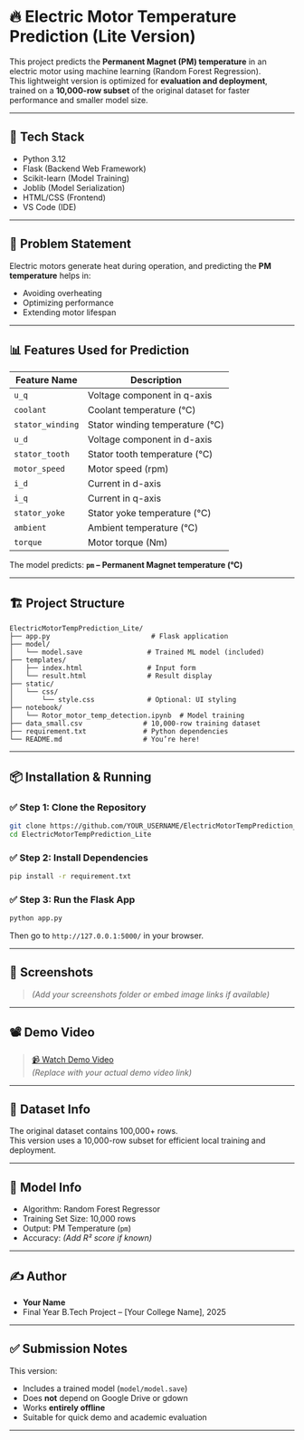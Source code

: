 # 🔥 Electric Motor Temperature Prediction (Lite Version)

This project predicts the **Permanent Magnet (PM) temperature** in an electric motor using machine learning (Random Forest Regression).  
This lightweight version is optimized for **evaluation and deployment**, trained on a **10,000-row subset** of the original dataset for faster performance and smaller model size.

---

## 🚀 Tech Stack
- Python 3.12
- Flask (Backend Web Framework)
- Scikit-learn (Model Training)
- Joblib (Model Serialization)
- HTML/CSS (Frontend)
- VS Code (IDE)

---

## 🧠 Problem Statement
Electric motors generate heat during operation, and predicting the **PM temperature** helps in:
- Avoiding overheating
- Optimizing performance
- Extending motor lifespan

---

## 📊 Features Used for Prediction

| Feature Name         | Description                             |
|----------------------|-----------------------------------------|
| `u_q`                | Voltage component in q-axis             |
| `coolant`            | Coolant temperature (°C)                |
| `stator_winding`     | Stator winding temperature (°C)         |
| `u_d`                | Voltage component in d-axis             |
| `stator_tooth`       | Stator tooth temperature (°C)           |
| `motor_speed`        | Motor speed (rpm)                       |
| `i_d`                | Current in d-axis                       |
| `i_q`                | Current in q-axis                       |
| `stator_yoke`        | Stator yoke temperature (°C)            |
| `ambient`            | Ambient temperature (°C)                |
| `torque`             | Motor torque (Nm)                       |

The model predicts: **`pm` – Permanent Magnet temperature (°C)**

---

## 🏗️ Project Structure

```
ElectricMotorTempPrediction_Lite/
├── app.py                         # Flask application
├── model/
│   └── model.save                # Trained ML model (included)
├── templates/
│   ├── index.html                # Input form
│   └── result.html               # Result display
├── static/
│   └── css/
│       └── style.css             # Optional: UI styling
├── notebook/
│   └── Rotor_motor_temp_detection.ipynb  # Model training
├── data_small.csv               # 10,000-row training dataset
├── requirement.txt              # Python dependencies
└── README.md                    # You’re here!
```

---

## 📦 Installation & Running

### ✅ Step 1: Clone the Repository

```bash
git clone https://github.com/YOUR_USERNAME/ElectricMotorTempPrediction_Lite.git
cd ElectricMotorTempPrediction_Lite
```

### ✅ Step 2: Install Dependencies

```bash
pip install -r requirement.txt
```

### ✅ Step 3: Run the Flask App

```bash
python app.py
```

Then go to `http://127.0.0.1:5000/` in your browser.

---

## 📸 Screenshots

> *(Add your screenshots folder or embed image links if available)*

---

## 📽️ Demo Video

> [📹 Watch Demo Video](https://drive.google.com/...)  
> _(Replace with your actual demo video link)_

---

## 📁 Dataset Info

The original dataset contains 100,000+ rows.  
This version uses a 10,000-row subset for efficient local training and deployment.

---

## 🧠 Model Info

- Algorithm: Random Forest Regressor
- Training Set Size: 10,000 rows
- Output: PM Temperature (`pm`)
- Accuracy: _(Add R² score if known)_

---

## ✍️ Author

- **Your Name**  
- Final Year B.Tech Project – [Your College Name], 2025

---

## ✅ Submission Notes

This version:
- Includes a trained model (`model/model.save`)
- Does **not** depend on Google Drive or gdown
- Works **entirely offline**
- Suitable for quick demo and academic evaluation

---
